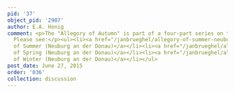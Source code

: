 ```yaml
---
pid: '37'
object_pid: '2907'
author: E.A. Honig
comment: <p>The "Allegory of Autumn" is part of a four-part series on the seasons.
  Please see:</p><ul><li><a href="/janbrueghel/allegory-of-summer-neuburg-an-der-donau">Allegory
  of Summer (Neuburg an der Donau)</a></li><li><a href="/janbrueghel/allegory-of-spring-neuburg-an-der-donau">Allegory
  of Spring (Neuburg an der Donau)</a></li><li><a href="/janbrueghel/allegory-of-winter-neuburg-an-der-donau">Allegory
  of Winter (Neuburg an der Donau)</a></li></ul>
post_date: June 27, 2015
order: '036'
collection: discussion
---
```

